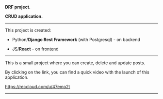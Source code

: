 **DRF project.**

**CRUD application.**

----------------------------------------------------------------------------------------

This project is created:

- Python/**Django Rest Framework** (with Postgresql) - on backend

- JS/**React** - on frontend


----------------------------------------------------------------------------------------


This is a small project where you can create, delete and update posts.

By clicking on the link, you can find a quick video with the launch of this application.

https://reccloud.com/u/47emo2t


----------------------------------------------------------------------------------------







